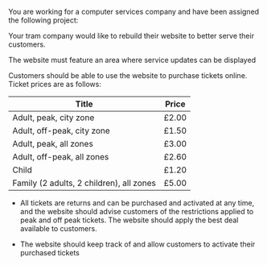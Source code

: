 You are working for a computer services company and have been assigned the following project:

Your tram company would like to rebuild their website to better serve their customers. 

The website must feature an area where service updates can be displayed 

Customers should be able to use the website to purchase tickets online. Ticket prices are as follows:

Title | Price 
---- | ------- |
Adult, peak, city zone  | £2.00
Adult, off-peak, city zone | £1.50
Adult, peak, all zones | £3.00
Adult, off-peak, all zones | £2.60
Child | £1.20
Family (2 adults, 2 children), all zones | £5.00




* All tickets are returns and can be purchased and activated at any time, and the website should advise customers of the restrictions applied to peak and off peak tickets. The website should apply the best deal available to customers.

* The website should keep track of and allow customers to activate their purchased tickets
